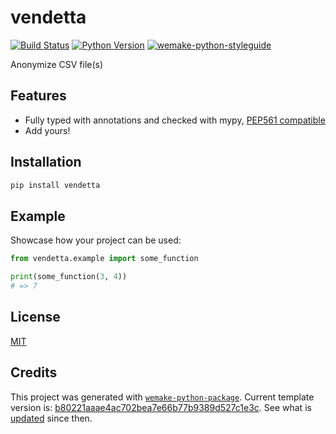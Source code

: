 # vendetta

[![Build Status](https://github.com/anatoly-scherbakov/vendetta/workflows/test/badge.svg?branch=master&event=push)](https://github.com/anatoly-scherbakov/vendetta/actions?query=workflow%3Atest)
[![Python Version](https://img.shields.io/pypi/pyversions/vendetta.svg)](https://pypi.org/project/vendetta/)
[![wemake-python-styleguide](https://img.shields.io/badge/style-wemake-000000.svg)](https://github.com/wemake-services/wemake-python-styleguide)

Anonymize CSV file(s)


## Features

- Fully typed with annotations and checked with mypy, [PEP561 compatible](https://www.python.org/dev/peps/pep-0561/)
- Add yours!


## Installation

```bash
pip install vendetta
```


## Example

Showcase how your project can be used:

```python
from vendetta.example import some_function

print(some_function(3, 4))
# => 7
```

## License

[MIT](https://github.com/anatoly-scherbakov/vendetta/blob/master/LICENSE)


## Credits

This project was generated with [`wemake-python-package`](https://github.com/wemake-services/wemake-python-package). Current template version is: [b80221aaae4ac702bea7e66b77b9389d527c1e3c](https://github.com/wemake-services/wemake-python-package/tree/b80221aaae4ac702bea7e66b77b9389d527c1e3c). See what is [updated](https://github.com/wemake-services/wemake-python-package/compare/b80221aaae4ac702bea7e66b77b9389d527c1e3c...master) since then.

